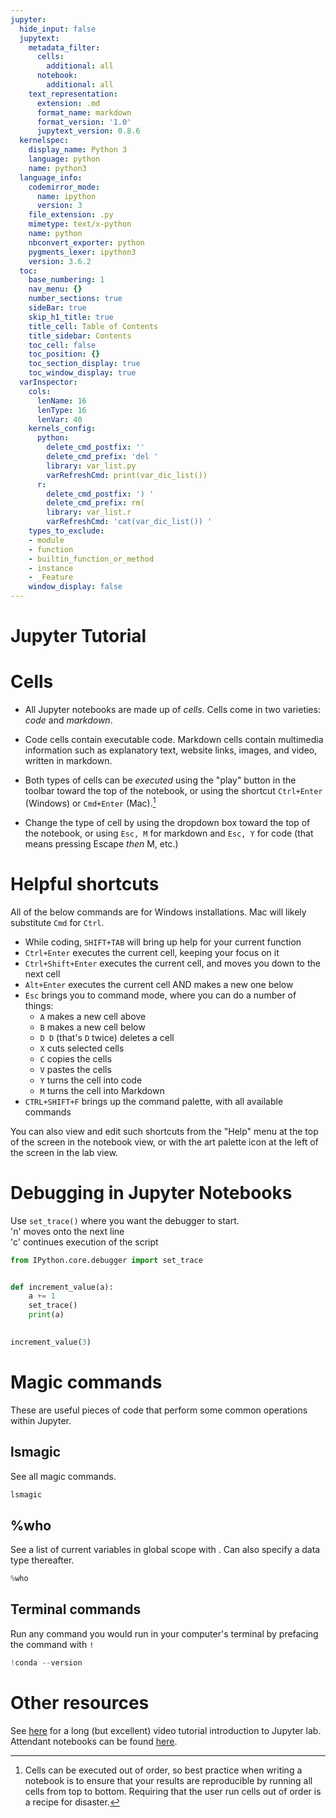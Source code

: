 ```yaml
---
jupyter:
  hide_input: false
  jupytext:
    metadata_filter:
      cells:
        additional: all
      notebook:
        additional: all
    text_representation:
      extension: .md
      format_name: markdown
      format_version: '1.0'
      jupytext_version: 0.8.6
  kernelspec:
    display_name: Python 3
    language: python
    name: python3
  language_info:
    codemirror_mode:
      name: ipython
      version: 3
    file_extension: .py
    mimetype: text/x-python
    name: python
    nbconvert_exporter: python
    pygments_lexer: ipython3
    version: 3.6.2
  toc:
    base_numbering: 1
    nav_menu: {}
    number_sections: true
    sideBar: true
    skip_h1_title: true
    title_cell: Table of Contents
    title_sidebar: Contents
    toc_cell: false
    toc_position: {}
    toc_section_display: true
    toc_window_display: true
  varInspector:
    cols:
      lenName: 16
      lenType: 16
      lenVar: 40
    kernels_config:
      python:
        delete_cmd_postfix: ''
        delete_cmd_prefix: 'del '
        library: var_list.py
        varRefreshCmd: print(var_dic_list())
      r:
        delete_cmd_postfix: ') '
        delete_cmd_prefix: rm(
        library: var_list.r
        varRefreshCmd: 'cat(var_dic_list()) '
    types_to_exclude:
    - module
    - function
    - builtin_function_or_method
    - instance
    - _Feature
    window_display: false
---
```


# Jupyter Tutorial


# Cells

- All Jupyter notebooks are made up of _cells_. Cells come in two varieties: _code_ and _markdown_.  

- Code cells contain executable code. Markdown cells contain multimedia information such as explanatory text, website links, images, and video, written in markdown.  

- Both types of cells can be _executed_ using the "play" button in the toolbar toward the top of the notebook, or using the shortcut `Ctrl+Enter` (Windows) or `Cmd+Enter` (Mac).[^1]

- Change the type of cell by using the dropdown box toward the top of the notebook, or using `Esc, M` for markdown and `Esc, Y` for code (that means pressing Escape _then_ M, etc.)

[^1]: Cells can be executed out of order, so best practice when writing a notebook is to ensure that your results are reproducible by running all cells from top to bottom. Requiring that the user run cells out of order is a recipe for disaster.


# Helpful shortcuts
All of the below commands are for Windows installations. Mac will likely substitute `Cmd` for `Ctrl`.
- While coding, `SHIFT+TAB` will bring up help for your current function
- `Ctrl+Enter` executes the current cell, keeping your focus on it
- `Ctrl+Shift+Enter` executes the current cell, and moves you down to the next cell
- `Alt+Enter` executes the current cell AND makes a new one below
- `Esc` brings you to command mode, where you can do a number of things:
    - `A` makes a new cell above
    - `B` makes a new cell below
    - `D D` (that's `D` twice) deletes a cell
    - `X` cuts selected cells
    - `C` copies the cells
    - `V` pastes the cells
    - `Y` turns the cell into code
    - `M` turns the cell into Markdown
- `CTRL+SHIFT+F` brings up the command palette, with all available commands

<div class="alert alert-block alert-info">
You can also view and edit such shortcuts from the "Help" menu at the top of the screen in the notebook view, or with the art palette icon at the left of the screen in the lab view.
</div>


# Debugging in Jupyter Notebooks
Use `set_trace()` where you want the debugger to start.<br>
'n' moves onto the next line<br>
'c' continues execution of the script

```python
from IPython.core.debugger import set_trace


def increment_value(a):
    a += 1
    set_trace()
    print(a)

    
increment_value(3)
```

# Magic commands
These are useful pieces of code that perform some common operations within Jupyter.


## lsmagic
See all magic commands.

```python
lsmagic
```

## %who
See a list of current variables in global scope with . Can also specify a data type thereafter.

```python
%who
```

## Terminal commands
Run any command you would run in your computer's terminal by prefacing the command with `!`

```python
!conda --version
```

# Other resources
See [here](https://www.youtube.com/watch?v=Gzun8PpyBCo) for a long (but excellent) video tutorial introduction to Jupyter lab. Attendant notebooks can be found [here](https://github.com/jupyterlab/scipy2018-jupyterlab-tutorial).
